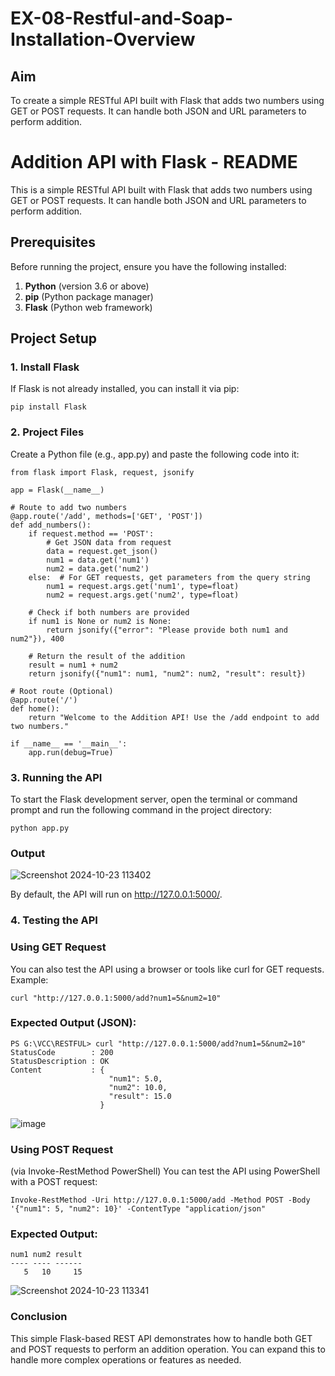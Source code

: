 # EX-08-Restful-and-Soap-Installation-Overview

## Aim 

To create a simple RESTful API built with Flask that adds two numbers using GET or POST requests. It can handle both JSON and URL parameters to perform addition.

# Addition API with Flask - README

This is a simple RESTful API built with Flask that adds two numbers using GET or POST requests. It can handle both JSON and URL parameters to perform addition.

## Prerequisites

Before running the project, ensure you have the following installed:

1. **Python** (version 3.6 or above)
2. **pip** (Python package manager)
3. **Flask** (Python web framework)

## Project Setup

### 1. Install Flask

If Flask is not already installed, you can install it via pip:

```
pip install Flask
```

### 2. Project Files

Create a Python file (e.g., app.py) and paste the following code into it:

```
from flask import Flask, request, jsonify

app = Flask(__name__)

# Route to add two numbers
@app.route('/add', methods=['GET', 'POST'])
def add_numbers():
    if request.method == 'POST':
        # Get JSON data from request
        data = request.get_json()
        num1 = data.get('num1')
        num2 = data.get('num2')
    else:  # For GET requests, get parameters from the query string
        num1 = request.args.get('num1', type=float)
        num2 = request.args.get('num2', type=float)

    # Check if both numbers are provided
    if num1 is None or num2 is None:
        return jsonify({"error": "Please provide both num1 and num2"}), 400
    
    # Return the result of the addition
    result = num1 + num2
    return jsonify({"num1": num1, "num2": num2, "result": result})

# Root route (Optional)
@app.route('/')
def home():
    return "Welcome to the Addition API! Use the /add endpoint to add two numbers."

if __name__ == '__main__':
    app.run(debug=True)
```

### 3. Running the API

To start the Flask development server, open the terminal or command prompt and run the following command in the project directory:

```
python app.py
```

### Output

![Screenshot 2024-10-23 113402](https://github.com/user-attachments/assets/0fb6811c-9821-4231-8699-a71ee0c7afba)

By default, the API will run on http://127.0.0.1:5000/.


### 4. Testing the API

### Using GET Request

You can also test the API using a browser or tools like curl for GET requests. Example:

```
curl "http://127.0.0.1:5000/add?num1=5&num2=10"
```

### Expected Output (JSON):

```
PS G:\VCC\RESTFUL> curl "http://127.0.0.1:5000/add?num1=5&num2=10"
StatusCode        : 200                                                                                                                               
StatusDescription : OK                                                                                                                                
Content           : {
                      "num1": 5.0,
                      "num2": 10.0,
                      "result": 15.0
                    }
```

![image](https://github.com/user-attachments/assets/72c679c8-806b-4ceb-8cb5-394075ca9970)


### Using POST Request
(via Invoke-RestMethod PowerShell)
You can test the API using PowerShell with a POST request:

```
Invoke-RestMethod -Uri http://127.0.0.1:5000/add -Method POST -Body '{"num1": 5, "num2": 10}' -ContentType "application/json"
```

### Expected Output:

```
num1 num2 result
---- ---- ------
   5   10     15
```

![Screenshot 2024-10-23 113341](https://github.com/user-attachments/assets/8b122695-1884-4dcf-b090-a7e6b2f8f247)



### Conclusion

This simple Flask-based REST API demonstrates how to handle both GET and POST requests to perform an addition operation. You can expand this to handle more complex operations or features as needed.
